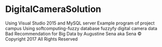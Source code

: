 # DigitalCameraSolution
Using Visual Studio 2015 and MySQL server Example program of project campus Using softcomputing-fuzzy database fuzzyfy digital camera data Bad Recommendation for Big Data by Augustine Sena aka Sena © Copyright 2017 All Rights Reserved
